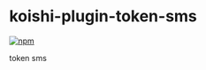 # koishi-plugin-token-sms

[![npm](https://img.shields.io/npm/v/@xiaomoinfo/koishi-plugin-token-sms?style=flat-square)](https://www.npmjs.com/package/@xiaomoinfo/koishi-plugin-token-sms)

token sms
